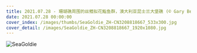 ```yaml
---
title: 2021.07.28 - 珊瑚礁周围的丝鳍拟花鮨鱼群，澳大利亚昆士兰大堡礁 (© Gary Bell/Minden Pictures)
date: 2021.07.28 00:00:00
cover_index: /images/thumbs/SeaGoldie_ZH-CN3208818667_533x300.jpg
cover_detail: /images/SeaGoldie_ZH-CN3208818667_1920x1080.jpg
---
```


![SeaGoldie](/images/SeaGoldie_ZH-CN3208818667_1920x1080.jpg)
